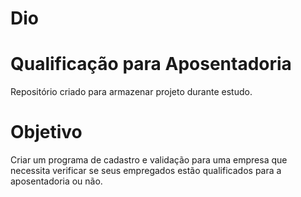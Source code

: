 # Dio
# Qualificação para Aposentadoria
Repositório criado para armazenar projeto durante estudo.
# Objetivo
Criar um programa de cadastro e validação para uma empresa que necessita verificar se seus empregados estão qualificados para a aposentadoria ou não.
